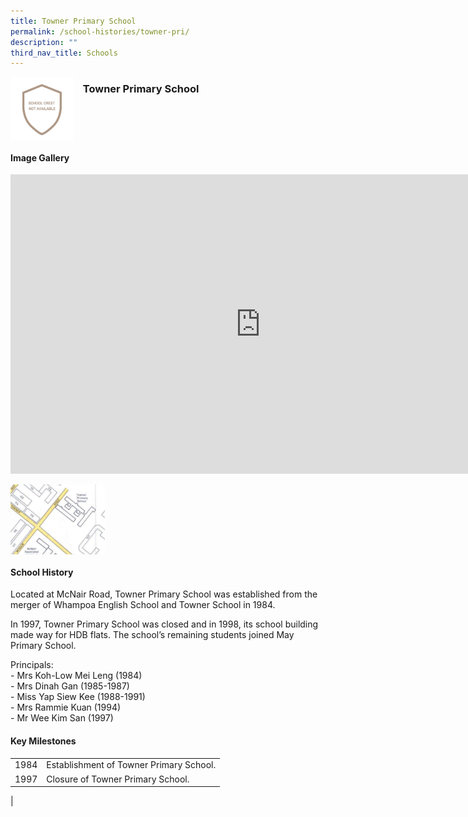 ```yaml
---
title: Towner Primary School
permalink: /school-histories/towner-pri/
description: ""
third_nav_title: Schools
---
```

<img align="left" style="width:20%;margin-right:15px;" src="/images/townerpri1.png">

### **Towner Primary School**

<br clear="left">

#### **Image Gallery**
<iframe src="https://docs.google.com/presentation/d/e/2PACX-1vR0U3Edw-tMafD9q1qbb5q4pyeko39dr2xxT88b4AcBE0N4Pkwk4ik6nPpSzokHyYknQ6VRCmfj5ez9/embed?start=false&amp;loop=true&amp;delayms=5000" frameborder="0" width="800" height="479" allowfullscreen="true"></iframe>

<p><a href="https://d1yxymztqoj7qn.amplifyapp.com/images/townerpri2.jpg">  
<img align="left" style="width:30%;margin-right:15px;" src="/images/townerpri2.jpg">
</a></p>

<br clear="left">

#### **School History**
Located at McNair Road, Towner Primary School was established from the merger of Whampoa English School and Towner School in 1984.

In 1997, Towner Primary School was closed and in 1998, its school building made way for HDB flats. The school’s remaining students joined May Primary School.

Principals:<br>
\- Mrs Koh-Low Mei Leng (1984)<br>
\- Mrs Dinah Gan (1985-1987)<br>
\- Miss Yap Siew Kee (1988-1991)<br>
\- Mrs Rammie Kuan (1994)<br>
\- Mr Wee Kim San (1997)

#### **Key Milestones**

|  |  |
|:---:|---|
| 1984 | Establishment of Towner Primary School. |
| 1997 | Closure of Towner Primary School. |
|



<br clear="left">